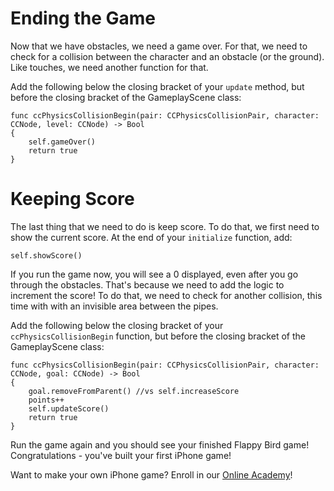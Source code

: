 Ending the Game
==================

Now that we have obstacles, we need a game over. For that, we need to check for a collision
between the character and an obstacle (or the ground). Like touches, we need another function for that.

Add the following below the closing bracket of your ```update``` method,
but before the closing bracket of the GameplayScene class:

	func ccPhysicsCollisionBegin(pair: CCPhysicsCollisionPair, character: CCNode, level: CCNode) -> Bool
	{
		self.gameOver()
		return true
	}

Keeping Score
=============

The last thing that we need to do is keep score. To do that, we first need to show
the current score. At the end of your ```initialize``` function, add:

	self.showScore()

If you run the game now, you will see a 0 displayed, even after you go through the
obstacles. That's because we need to add the logic to increment the score! To do that,
we need to check for another collision, this time with with an invisible area between
the pipes.

Add the following below the closing bracket of your ```ccPhysicsCollisionBegin``` function,
but before the closing bracket of the GameplayScene class:

	func ccPhysicsCollisionBegin(pair: CCPhysicsCollisionPair, character: CCNode, goal: CCNode) -> Bool
	{
		goal.removeFromParent() //vs self.increaseScore
		points++
		self.updateScore()
		return true
	}

Run the game again and you should see your finished Flappy Bird game! Congratulations - you've
built your first iPhone game!

Want to make your own iPhone game? Enroll in our
[Online Academy](https://www.makeschool.com/online-academy/)!
